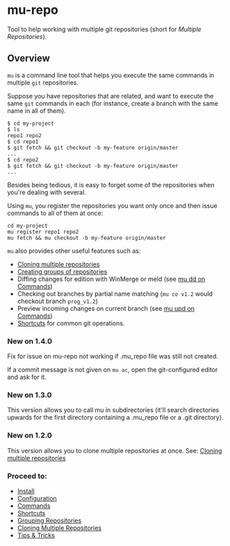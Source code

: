 mu-repo 
=========

Tool to help working with multiple git repositories
(short for *Multiple Repositories*).

Overview
--------

``mu`` is a command line tool that helps you execute the same commands in multiple ``git`` repositories.

Suppose you have repositories that are related, and want to execute the same ``git`` commands in each (for instance, create
a branch with the same name in all of them).


    $ cd my-project
    $ ls 
    repo1 repo2
    $ cd repo1
    $ git fetch && git checkout -b my-feature origin/master
    ...
    $ cd repo2
    $ git fetch && git checkout -b my-feature origin/master
    ...


Besides being tedious, it is easy to forget some of the repositories when you're dealing with several.

Using ``mu``, you register the repositories you want only once and then issue commands to all of them at once:

    cd my-project
    mu register repo1 repo2
    mu fetch && mu checkout -b my-feature origin/master


``mu`` also provides other useful features such as:

* [Cloning multiple repositories](cloning.md)
* [Creating groups of repositories](grouping.md)
* Diffing changes for edition with WinMerge or meld (see [mu dd on Commands](commands.md))
* Checking out branches by partial name matching (`mu co v1.2` would checkout branch `prog_v1.2`) 
* Preview incoming changes on current branch (see [mu upd on Commands](commands.md))
* [Shortcuts](shortcuts.md) for common git operations.

### New on 1.4.0

Fix for issue on mu-repo not working if .mu_repo file was still not created.

If a commit message is not given on `mu ac`, open the git-configured editor and ask for it.

### New on 1.3.0

This version allows you to call mu in subdirectories (it'll search directories upwards for the first
directory containing a .mu_repo file or a .git directory).

### New on 1.2.0

This version allows you to clone multiple repositories at once. See:
[Cloning multiple repositories](cloning.md)

### Proceed to:

* [Install](install.md)
* [Configuration](config.md)
* [Commands](commands.md)
* [Shortcuts](shortcuts.md)
* [Grouping Repositories](grouping.md)
* [Cloning Multiple Repositories](cloning.md)
* [Tips & Tricks](tips_and_tricks.md)

